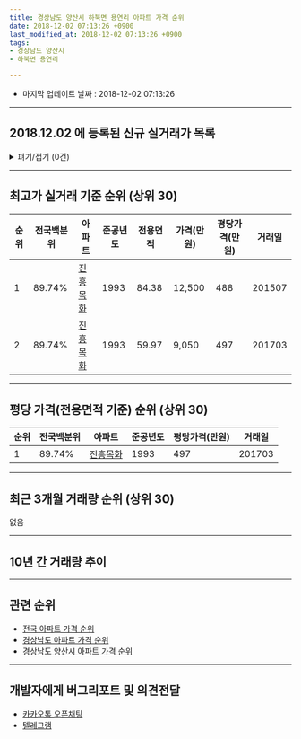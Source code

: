 ```yaml
---
title: 경상남도 양산시 하북면 용연리 아파트 가격 순위
date: 2018-12-02 07:13:26 +0900
last_modified_at: 2018-12-02 07:13:26 +0900
tags:
- 경상남도 양산시
- 하북면 용연리

---
```


* 마지막 업데이트 날짜 : 2018-12-02 07:13:26

---

## 2018.12.02 에 등록된 신규 실거래가 목록

<details>
<summary>펴기/접기 (0건)</summary>
<div markdown="1">

|아파트|전국백분위|준공년도|전용면적|가격(만원)|평당가격(만원)|거래일|
|---|---|---|---|---|---|---|
|없음|||||||


</div>
</details>

---

## 최고가 실거래 기준 순위 (상위 30)


|순위|전국백분위|아파트|준공년도|전용면적|가격(만원)|평당가격(만원)|거래일|
|---|---|---|---|---|---|---|---|
|1|89.74%|[진흥목화](https://search.naver.com/search.naver?query=%EA%B2%BD%EC%83%81%EB%82%A8%EB%8F%84+%EC%96%91%EC%82%B0%EC%8B%9C+%ED%95%98%EB%B6%81%EB%A9%B4+%EC%9A%A9%EC%97%B0%EB%A6%AC+%EC%A7%84%ED%9D%A5%EB%AA%A9%ED%99%94)|1993|84.38|12,500|488|201507|
|2|89.74%|[진흥목화](https://search.naver.com/search.naver?query=%EA%B2%BD%EC%83%81%EB%82%A8%EB%8F%84+%EC%96%91%EC%82%B0%EC%8B%9C+%ED%95%98%EB%B6%81%EB%A9%B4+%EC%9A%A9%EC%97%B0%EB%A6%AC+%EC%A7%84%ED%9D%A5%EB%AA%A9%ED%99%94)|1993|59.97|9,050|497|201703|


---

## 평당 가격(전용면적 기준) 순위 (상위 30)


|순위|전국백분위|아파트|준공년도|평당가격(만원)|거래일|
|---|---|---|---|---|---|
|1|89.74%|[진흥목화](https://search.naver.com/search.naver?query=%EA%B2%BD%EC%83%81%EB%82%A8%EB%8F%84+%EC%96%91%EC%82%B0%EC%8B%9C+%ED%95%98%EB%B6%81%EB%A9%B4+%EC%9A%A9%EC%97%B0%EB%A6%AC+%EC%A7%84%ED%9D%A5%EB%AA%A9%ED%99%94)|1993|497|201703|


---

## 최근 3개월 거래량 순위 (상위 30)

없음

---

## 10년 간 거래량 추이


<div style="width:100%;">
    <canvas id="deal_progress" height="250"></canvas>
</div>

<script>
new Chart(document.getElementById("deal_progress"), {
    type: 'line',
    data: {
        labels: ['200812','200901','200902','200903','200904','200905','200906','200907','200908','200909','200910','200911','200912','201001','201002','201003','201004','201005','201006','201007','201008','201009','201010','201011','201012','201101','201102','201103','201104','201105','201106','201107','201108','201109','201110','201111','201112','201201','201202','201203','201204','201205','201206','201207','201208','201209','201210','201211','201212','201301','201302','201303','201304','201305','201306','201307','201308','201309','201310','201311','201312','201401','201402','201403','201404','201405','201406','201407','201408','201409','201410','201411','201412','201501','201502','201503','201504','201505','201506','201507','201508','201509','201510','201511','201512','201601','201602','201603','201604','201605','201606','201607','201608','201609','201610','201611','201612','201701','201702','201703','201704','201705','201706','201707','201708','201709','201710','201711','201712','201801','201802','201803','201804','201805','201806','201807','201808','201809','201810','201811','201812'],
        datasets: [{
            label: '실거래 수',
            pointRadius: 1,
            data: [0, 2, 1, 0, 0, 0, 0, 0, 1, 1, 1, 1, 1, 0, 1, 3, 1, 1, 0, 0, 0, 0, 1, 0, 0, 1, 4, 0, 1, 1, 0, 1, 1, 0, 1, 3, 0, 1, 0, 1, 0, 0, 1, 1, 0, 2, 1, 2, 0, 0, 1, 0, 0, 2, 4, 0, 1, 1, 1, 1, 0, 0, 0, 1, 1, 0, 0, 1, 0, 0, 0, 1, 0, 0, 1, 3, 0, 2, 0, 2, 0, 1, 2, 0, 0, 0, 2, 0, 1, 0, 1, 1, 0, 0, 3, 2, 2, 0, 1, 2, 1, 1, 2, 0, 0, 2, 0, 0, 0, 0, 1, 1, 2, 0, 1, 0, 1, 0, 0, 0, 0],
            borderColor: "rgba(255, 201, 14, 1)",
            backgroundColor: "rgba(255, 201, 14, 0.5)",
            fill: true,
        }]
    },
    options: {
        responsive: true,
        title: {
            display: true,
            text: '10년간 거래량 추이'
        },
        tooltips: {
            mode: 'index',
            intersect: false,
        },
        hover: {
            mode: 'nearest',
            intersect: true
        },
        scales: {
            xAxes: [{
                display: true,
                scaleLabel: {
                    display: true,
                    labelString: '년/월'
                }
            }],
            yAxes: [{
                display: true,
                ticks: {
                    suggestedMin: 0,
                },
                scaleLabel: {
                    display: true,
                    labelString: '실거래 수'
                }
            }]
        }
    }
});

</script>


---

## 관련 순위

- [전국 아파트 가격 순위](https://inasie.github.io/apt-ranking/전국)
- [경상남도 아파트 가격 순위](https://inasie.github.io/apt-ranking/경상남도)
- [경상남도 양산시 아파트 가격 순위](https://inasie.github.io/apt-ranking/경상남도-양산시)


---

## 개발자에게 버그리포트 및 의견전달

- [카카오톡 오픈채팅](https://open.kakao.com/o/gLJUAP4)
- [텔레그램](https://t.me/inasie)

